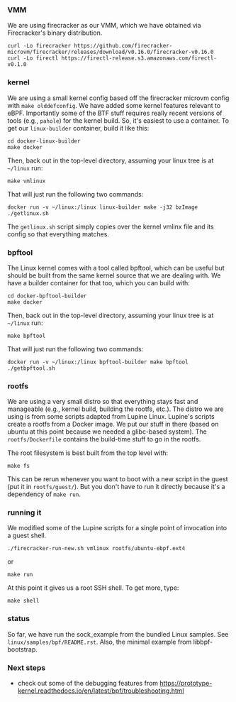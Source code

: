 ### VMM

We are using firecracker as our VMM, which we have obtained via
Firecracker's binary distribution.  

    curl -Lo firecracker https://github.com/firecracker-microvm/firecracker/releases/download/v0.16.0/firecracker-v0.16.0
    curl -Lo firectl https://firectl-release.s3.amazonaws.com/firectl-v0.1.0

### kernel

We are using a small kernel config based off the firecracker microvm
config with `make olddefconfig`.  We have added some kernel features
relevant to eBPF.  Importantly some of the BTF stuff requires really
recent versions of tools (e.g., `pahole`) for the kernel build.  So,
it's easiest to use a container.  To get our `linux-builder`
container, build it like this:

    cd docker-linux-builder
    make docker

Then, back out in the top-level directory, assuming your linux tree is
at `~/linux` run:

    make vmlinux

That will just run the following two commands:

    docker run -v ~/linux:/linux linux-builder make -j32 bzImage
    ./getlinux.sh
    
The `getlinux.sh` script simply copies over the kernel vmlinx file and
its config so that everything matches.

### bpftool

The Linux kernel comes with a tool called bpftool, which can be useful
but should be built from the same kernel source that we are dealing
with.  We have a builder container for that too, which you can build
with:

    cd docker-bpftool-builder
    make docker

Then, back out in the top-level directory, assuming your linux tree is
at `~/linux` run:

    make bpftool

That will just run the following two commands:

    docker run -v ~/linux:/linux bpftool-builder make bpftool
    ./getbpftool.sh
    
### rootfs

We are using a very small distro so that everything stays fast and
manageable (e.g., kernel build, building the rootfs, etc.).  The
distro we are using is from some scripts adapted from Lupine Linux.
Lupine's scripts create a rootfs from a Docker image.  We put our
stuff in there (based on ubuntu at this point because we needed a
glibc-based system).  The `rootfs/Dockerfile` contains the build-time
stuff to go in the rootfs.

The root filesystem is best built from the top level with:

    make fs

This can be rerun whenever you want to boot with a new script in the
guest (put it in `rootfs/guest/`).  But you don't have to run it
directly because it's a dependency of `make run`.

### running it

We modified some of the Lupine scripts for a single point of
invocation into a guest shell.

    ./firecracker-run-new.sh vmlinux rootfs/ubuntu-ebpf.ext4

or

    make run

At this point it gives us a root SSH shell.  To get more, type:

    make shell

### status

So far, we have run the sock_example from the bundled Linux samples.
See `linux/samples/bpf/README.rst`.  Also, the minimal example from
libbpf-bootstrap.

### Next steps

- check out some of the debugging features from https://prototype-kernel.readthedocs.io/en/latest/bpf/troubleshooting.html
